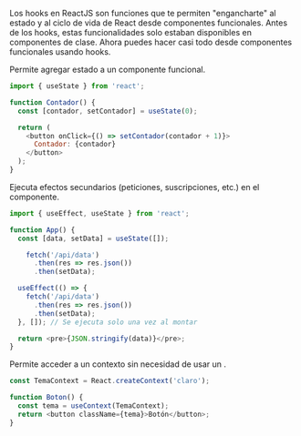 
Los hooks en ReactJS son funciones que te permiten "engancharte" al estado y al ciclo de vida de React desde componentes funcionales. Antes de los hooks, estas funcionalidades solo estaban disponibles en componentes de clase. Ahora puedes hacer casi todo desde componentes funcionales usando hooks.


Permite agregar estado a un componente funcional.

```js
import { useState } from 'react';

function Contador() {
  const [contador, setContador] = useState(0);

  return (
    <button onClick={() => setContador(contador + 1)}>
      Contador: {contador}
    </button>
  );
}
```


Ejecuta efectos secundarios (peticiones, suscripciones, etc.) en el componente.

```js
import { useEffect, useState } from 'react';

function App() {
  const [data, setData] = useState([]);

    fetch('/api/data')
      .then(res => res.json())
      .then(setData);

  useEffect(() => {
    fetch('/api/data')
      .then(res => res.json())
      .then(setData);
  }, []); // Se ejecuta solo una vez al montar

  return <pre>{JSON.stringify(data)}</pre>;
}
```


Permite acceder a un contexto sin necesidad de usar un <Consumer>.

```js
const TemaContext = React.createContext('claro');

function Boton() {
  const tema = useContext(TemaContext);
  return <button className={tema}>Botón</button>;
}
```